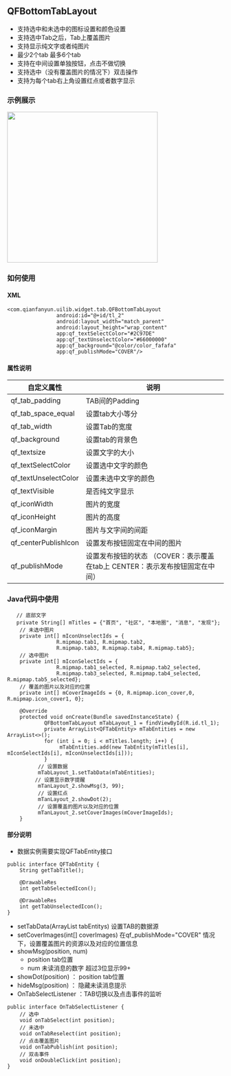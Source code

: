 ## QFBottomTabLayout
- 支持选中和未选中的图标设置和颜色设置
- 支持选中Tab之后，Tab上覆盖图片
- 支持显示纯文字或者纯图片
- 最少2个tab 最多6个tab
- 支持在中间设置单独按钮，点击不做切换
- 支持选中（没有覆盖图片的情况下）双击操作
- 支持为每个tab右上角设置红点或者数字显示

### 示例展示
<img src="http://apidoc.qianfanyun.com/server/../Public/Uploads/2019-03-15/5c8b5cb3222bd.png" width="350"/>

### 如何使用
#### XML
    <com.qianfanyun.uilib.widget.tab.QFBottomTabLayout
                    android:id="@+id/tl_2"
                    android:layout_width="match_parent"
                    android:layout_height="wrap_content"
                    app:qf_textSelectColor="#2C97DE"
                    app:qf_textUnselectColor="#66000000"
                    app:qf_background="@color/color_fafafa"
                    app:qf_publishMode="COVER"/>
#### 属性说明
| 自定义属性  | 说明  |
| ------------ | ------------ |
| qf_tab_padding  | TAB间的Padding  |
|  qf_tab_space_equal |  设置tab大小等分 |
|  qf_tab_width |  设置Tab的宽度 |
| qf_background  |  设置tab的背景色 |
| qf_textsize  | 设置文字的大小  |
| qf_textSelectColor  | 设置选中文字的颜色  |
| qf_textUnselectColor  | 设置未选中文字的颜色  |
| qf_textVisible  |  是否纯文字显示 |
| qf_iconWidth  |  图片的宽度 |
| qf_iconHeight  |图片的高度   |
|qf_iconMargin| 图片与文字间的间距   |
| qf_centerPublishIcon  | 设置发布按钮固定在中间的图片  |
|  qf_publishMode | 设置发布按钮的状态 （COVER：表示覆盖在tab上  CENTER：表示发布按钮固定在中间）|

### Java代码中使用
```
   // 底部文字
   private String[] mTitles = {"首页", "社区", "本地圈", "消息", "发现"};
    // 未选中图片
	private int[] mIconUnselectIds = {
                R.mipmap.tab1, R.mipmap.tab2,
                R.mipmap.tab3, R.mipmap.tab4, R.mipmap.tab5};
	// 选中图片
    private int[] mIconSelectIds = {
                R.mipmap.tab1_selected, R.mipmap.tab2_selected,
                R.mipmap.tab3_selected, R.mipmap.tab4_selected, R.mipmap.tab5_selected};
    // 覆盖的图片以及对应的位置
	private int[] mCoverImageIds = {0, R.mipmap.icon_cover,0, R.mipmap.icon_cover1, 0};
    
    @Override
    protected void onCreate(Bundle savedInstanceState) {
    		QFBottomTabLayout mTabLayout_1 = findViewById(R.id.tl_1);
    		private ArrayList<QFTabEntity> mTabEntities = new ArrayList<>();
    		for (int i = 0; i < mTitles.length; i++) {
    			 mTabEntities.add(new TabEntity(mTitles[i], mIconSelectIds[i], mIconUnselectIds[i]));
    		}
          // 设置数据
          mTabLayout_1.setTabData(mTabEntities);
    	 // 设置显示数字提醒
    	  mTanLayout_2.showMsg(3, 99);
          // 设置红点
    	  mTanLayout_2.showDot(2);
		  // 设置覆盖的图片以及对应的位置
		  mTanLayout_2.setCoverImages(mCoverImageIds);
    }
```
#### 部分说明
- 数据实例需要实现QFTabEntity接口
```
public interface QFTabEntity {
    String getTabTitle();

    @DrawableRes
    int getTabSelectedIcon();

    @DrawableRes
    int getTabUnselectedIcon();
}
```
- setTabData(ArrayList<QFTabEntity> tabEntitys) 设置TAB的数据源
- setCoverImages(int[] coverImages) 在qf_publishMode="COVER" 情况下，设置覆盖图片的资源以及对应的位置信息
- showMsg(position, num)
  - position tab位置
  - num 未读消息的数字 超过3位显示99+
- showDot(position) ： position tab位置
- hideMsg(position) ： 隐藏未读消息提示
- OnTabSelectListener ：TAB切换以及点击事件的监听
```
public interface OnTabSelectListener {
    // 选中
    void onTabSelect(int position);
    // 未选中
	void onTabReselect(int position);
    // 点击覆盖图片
	void onTabPublish(int position);
	// 双击事件
	void onDoubleClick(int position);
}
```
